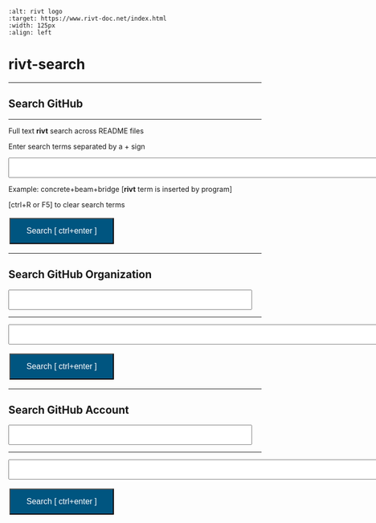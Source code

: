 
```{image} _static/img/search01.png
:alt: rivt logo
:target: https://www.rivt-doc.net/index.html
:width: 125px
:align: left
```

# **rivt-search**

<head>
<style>
.button {
  background-color: #005580; 
  border: 2 px solid black;
  color: white;
  padding: 15px 32px;
  text-align: center;
  text-decoration: none;
  display: inline-block;
  font-size: 16px;
  margin: 4px 2px;
  cursor: pointer;
}
</style>

<script> function searchRivt(){var strng1 = document.getElementById("terms");var strng2 = document.getElementById("terms").value;URL = `https://github.com/search?q=rivt+${strng2}+in%3Areadme`;window.open(URL,'_self')};document.addEventListener("keydown", function(e) {if ((e.keyCode == 10 || e.keyCode == 13) && e.ctrlKey){document.getElementById("searchBtn").click();}});</script>

<script> function searchOrg(){var strng1 = document.getElementById("terms");var strng2 = document.getElementById("terms").value;URL = `https://github.com/search?q=rivt+${strng2}+in%3Areadme`;window.open(URL,'_self')};document.addEventListener("keydown", function(e) {if ((e.keyCode == 10 || e.keyCode == 13) && e.ctrlKey){document.getElementById("searchBtn").click();}});</script>

</head>

<hr>

## Search GitHub 

<hr>

Full text **rivt** search across README files

Enter search terms separated by a + sign

<input type="text" id="terms" name="terms" size=80 style="height:40px;font-size:14pt; font-weight: bold"><br>

Example: concrete+beam+bridge  [**rivt** term is inserted by program]

[ctrl+R or F5] to clear search terms

<button class="button" id="searchBtn" onclick="searchRivt()">Search [ ctrl+enter ]</button>

<hr>

## Search GitHub Organization

<input type="text" id="terms" name="terms" size=40 style="height:40px;font-size:14pt; font-weight: bold"><br>

<hr>

<input type="text" id="terms" name="terms" size=80 style="height:40px;font-size:14pt; font-weight: bold"><br>

<button class="button" id="searchBtn" onclick="searchOrg()">Search [ ctrl+enter ]</button>

<hr>

## Search GitHub Account

<input type="text" id="terms" name="terms" size=40 style="height:40px;font-size:14pt; font-weight: bold"><br>

<hr>

<input type="text" id="terms" name="terms" size=80 style="height:40px;font-size:14pt; font-weight: bold"><br>

<button class="button" id="searchBtn" onclick="searchRivt()">Search [ ctrl+enter ]</button>
